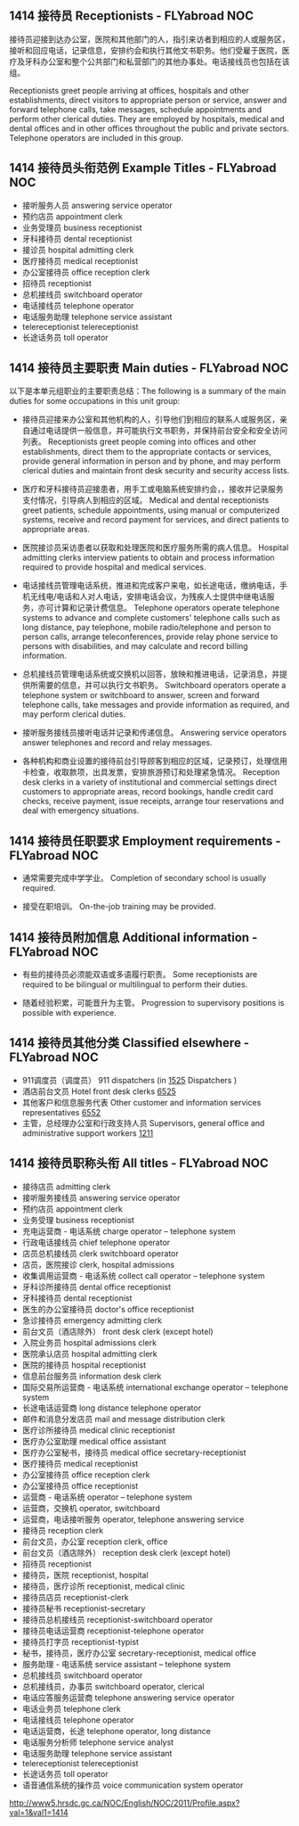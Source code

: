 ## 1414 接待员 Receptionists - FLYabroad NOC

接待员迎接到达办公室，医院和其他部门的人，指引来访者到相应的人或服务区，接听和回应电话，记录信息，安排约会和执行其他文书职务。他们受雇于医院，医疗及牙科办公室和整个公共部门和私营部门的其他办事处。电话接线员也包括在该组。

Receptionists greet people arriving at offices, hospitals and other establishments, direct visitors to appropriate person or service, answer and forward telephone calls, take messages, schedule appointments and perform other clerical duties. They are employed by hospitals, medical and dental offices and in other offices throughout the public and private sectors. Telephone operators are included in this group.

## 1414 接待员头衔范例 Example Titles - FLYabroad NOC

* 接听服务人员 answering service operator
* 预约店员 appointment clerk
* 业务受理员 business receptionist
* 牙科接待员 dental receptionist
* 接诊员 hospital admitting clerk
* 医疗接待员 medical receptionist
* 办公室接待员 office reception clerk
* 招待员 receptionist
* 总机接线员 switchboard operator
* 电话接线员 telephone operator
* 电话服务助理 telephone service assistant
* telereceptionist telereceptionist
* 长途话务员 toll operator

## 1414 接待员主要职责 Main duties - FLYabroad NOC

以下是本单元组职业的主要职责总结：The following is a summary of the main duties for some occupations in this unit group:

* 接待员迎接来办公室和其他机构的人，引导他们到相应的联系人或服务区，亲自通过电话提供一般信息，并可能执行文书职务，并保持前台安全和安全访问列表。
Receptionists greet people coming into offices and other establishments, direct them to the appropriate contacts or services, provide general information in person and by phone, and may perform clerical duties and maintain front desk security and security access lists.

* 医疗和牙科接待员迎接患者，用手工或电脑系统安排约会，，接收并记录服务支付情况，引导病人到相应的区域。
Medical and dental receptionists greet patients, schedule appointments, using manual or computerized systems, receive and record payment for services, and direct patients to appropriate areas.

* 医院接诊员采访患者以获取和处理医院和医疗服务所需的病人信息。
Hospital admitting clerks interview patients to obtain and process information required to provide hospital and medical services.

* 电话接线员管理电话系统，推进和完成客户来电，如长途电话，缴纳电话，手机无线电/电话和人对人电话，安排电话会议，为残疾人士提供中继电话服务，亦可计算和记录计费信息。
Telephone operators operate telephone systems to advance and complete customers' telephone calls such as long distance, pay telephone, mobile radio/telephone and person to person calls, arrange teleconferences, provide relay phone service to persons with disabilities, and may calculate and record billing information.

* 总机接线员管理电话系统或交换机以回答，放映和推进电话，记录消息，并提供所需要的信息，并可以执行文书职务。
Switchboard operators operate a telephone system or switchboard to answer, screen and forward telephone calls, take messages and provide information as required, and may perform clerical duties.

* 接听服务接线员接听电话并记录和传递信息。
Answering service operators answer telephones and record and relay messages.

* 各种机构和商业设置的接待前台引导顾客到相应的区域，记录预订，处理信用卡检查，收取款项，出具发票，安排旅游预订和处理紧急情况。
Reception desk clerks in a variety of institutional and commercial settings direct customers to appropriate areas, record bookings, handle credit card checks, receive payment, issue receipts, arrange tour reservations and deal with emergency situations.

## 1414 接待员任职要求 Employment requirements - FLYabroad NOC

* 通常需要完成中学学业。
Completion of secondary school is usually required.

* 接受在职培训。
On-the-job training may be provided.

## 1414 接待员附加信息 Additional information - FLYabroad NOC

* 有些的接待员必须能双语或多语履行职责。
Some receptionists are required to be bilingual or multilingual to perform their duties.

* 随着经验积累，可能晋升为主管。
Progression to supervisory positions is possible with experience.

## 1414 接待员其他分类 Classified elsewhere - FLYabroad NOC

* 911调度员（调度员） 911 dispatchers (in [1525](1525) Dispatchers )
* 酒店前台文员 Hotel front desk clerks [6525](6525)
* 其他客户和信息服务代表 Other customer and information services representatives [6552](6552)
* 主管，总经理办公室和行政支持人员 Supervisors, general office and administrative support workers [1211](1211)

## 1414 接待员职称头衔 All titles - FLYabroad NOC

* 接待店员 admitting clerk
* 接听服务接线员 answering service operator
* 预约店员 appointment clerk
* 业务受理 business receptionist
* 充电运营商 - 电话系统 charge operator – telephone system
* 行政电话接线员 chief telephone operator
* 店员总机接线员 clerk switchboard operator
* 店员，医院接诊 clerk, hospital admissions
* 收集调用运营商 - 电话系统 collect call operator – telephone system
* 牙科诊所接待员 dental office receptionist
* 牙科接待员 dental receptionist
* 医生的办公室接待员 doctor's office receptionist
* 急诊接待员 emergency admitting clerk
* 前台文员（酒店除外） front desk clerk (except hotel)
* 入院业务员 hospital admissions clerk
* 医院承认店员 hospital admitting clerk
* 医院的接待员 hospital receptionist
* 信息前台服务员 information desk clerk
* 国际交易所运营商 - 电话系统 international exchange operator – telephone system
* 长途电话运营商 long distance telephone operator
* 邮件和消息分发店员 mail and message distribution clerk
* 医疗诊所接待员 medical clinic receptionist
* 医疗办公室助理 medical office assistant
* 医疗办公室秘书，接待员 medical office secretary-receptionist
* 医疗接待员 medical receptionist
* 办公室接待员 office reception clerk
* 办公室接待员 office receptionist
* 运营商 - 电话系统 operator – telephone system
* 运营商，交换机 operator, switchboard
* 运营商，电话接听服务 operator, telephone answering service
* 接待员 reception clerk
* 前台文员，办公室 reception clerk, office
* 前台文员（酒店除外） reception desk clerk (except hotel)
* 招待员 receptionist
* 接待员，医院 receptionist, hospital
* 接待员，医疗诊所 receptionist, medical clinic
* 接待员店员 receptionist-clerk
* 接待员秘书 receptionist-secretary
* 接待员总机接线员 receptionist-switchboard operator
* 接待员电话运营商 receptionist-telephone operator
* 接待员打字员 receptionist-typist
* 秘书，接待员，医疗办公室 secretary-receptionist, medical office
* 服务助理 - 电话系统 service assistant – telephone system
* 总机接线员 switchboard operator
* 总机接线员，办事员 switchboard operator, clerical
* 电话应答服务运营商 telephone answering service operator
* 电话业务员 telephone clerk
* 电话接线员 telephone operator
* 电话运营商，长途 telephone operator, long distance
* 电话服务分析师 telephone service analyst
* 电话服务助理 telephone service assistant
* telereceptionist telereceptionist
* 长途话务员 toll operator
* 语音通信系统的操作员 voice communication system operator

http://www5.hrsdc.gc.ca/NOC/English/NOC/2011/Profile.aspx?val=1&val1=1414